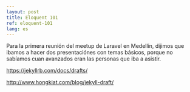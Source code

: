 ```yaml
---
layout: post
title: Eloquent 101
ref: eloquent-101
lang: es
---
```


Para la primera reunión del meetup de Laravel en Medellín, dijimos que ibamos a hacer dos presentaciónes con temas básicos, porque no sabíamos cuan avanzados eran las personas que iba a asistir.

https://jekyllrb.com/docs/drafts/

http://www.hongkiat.com/blog/jekyll-draft/